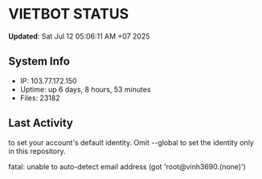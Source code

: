 # VIETBOT STATUS
**Updated**: Sat Jul 12 05:06:11 AM +07 2025

## System Info
- IP: 103.77.172.150
- Uptime: up 6 days, 8 hours, 53 minutes
- Files: 23182

## Last Activity

to set your account's default identity.
Omit --global to set the identity only in this repository.

fatal: unable to auto-detect email address (got 'root@vinh3690.(none)')

